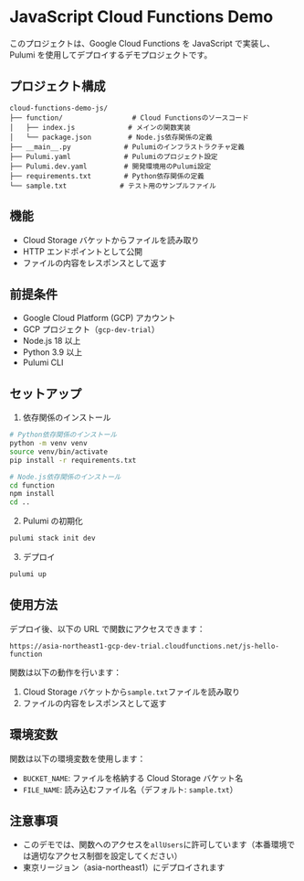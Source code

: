 # JavaScript Cloud Functions Demo

このプロジェクトは、Google Cloud Functions を JavaScript で実装し、Pulumi を使用してデプロイするデモプロジェクトです。

## プロジェクト構成

```
cloud-functions-demo-js/
├── function/                 # Cloud Functionsのソースコード
│   ├── index.js             # メインの関数実装
│   └── package.json         # Node.js依存関係の定義
├── __main__.py             # Pulumiのインフラストラクチャ定義
├── Pulumi.yaml             # Pulumiのプロジェクト設定
├── Pulumi.dev.yaml         # 開発環境用のPulumi設定
├── requirements.txt        # Python依存関係の定義
└── sample.txt             # テスト用のサンプルファイル
```

## 機能

- Cloud Storage バケットからファイルを読み取り
- HTTP エンドポイントとして公開
- ファイルの内容をレスポンスとして返す

## 前提条件

- Google Cloud Platform (GCP) アカウント
- GCP プロジェクト（`gcp-dev-trial`）
- Node.js 18 以上
- Python 3.9 以上
- Pulumi CLI

## セットアップ

1. 依存関係のインストール

```bash
# Python依存関係のインストール
python -m venv venv
source venv/bin/activate
pip install -r requirements.txt

# Node.js依存関係のインストール
cd function
npm install
cd ..
```

2. Pulumi の初期化

```bash
pulumi stack init dev
```

3. デプロイ

```bash
pulumi up
```

## 使用方法

デプロイ後、以下の URL で関数にアクセスできます：

```
https://asia-northeast1-gcp-dev-trial.cloudfunctions.net/js-hello-function
```

関数は以下の動作を行います：

1. Cloud Storage バケットから`sample.txt`ファイルを読み取り
2. ファイルの内容をレスポンスとして返す

## 環境変数

関数は以下の環境変数を使用します：

- `BUCKET_NAME`: ファイルを格納する Cloud Storage バケット名
- `FILE_NAME`: 読み込むファイル名（デフォルト: `sample.txt`）

## 注意事項

- このデモでは、関数へのアクセスを`allUsers`に許可しています（本番環境では適切なアクセス制御を設定してください）
- 東京リージョン（asia-northeast1）にデプロイされます
